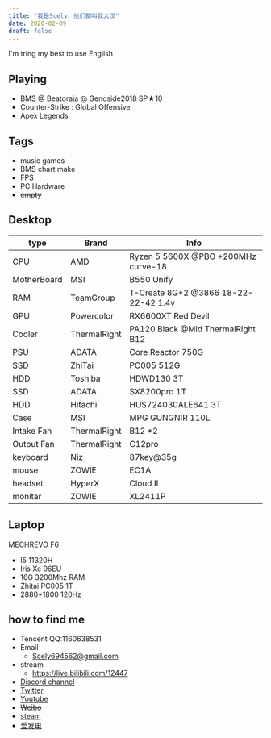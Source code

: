 ```yaml
---
title: "我是Scely，他们都叫我大汉"
date: 2020-02-09
draft: false
---
```

<!--more-->
  I'm tring my best to use English

## Playing
- BMS @ Beatoraja @ Genoside2018 SP★10
- Counter-Strike : Global Offensive
- Apex Legends

## Tags
- music games
- BMS chart make
- FPS
- PC Hardware
- ~~empty~~

## Desktop

type | Brand | Info
---|---|---
CPU | AMD | Ryzen 5 5600X @PBO +200MHz curve-18
MotherBoard | MSI | B550 Unify
RAM | TeamGroup | T-Create 8G*2 @3866 18-22-22-42 1.4v
GPU  | Powercolor | RX6600XT Red Devil
Cooler | ThermalRight | PA120 Black @Mid ThermalRight B12 
PSU | ADATA | Core Reactor 750G
SSD | ZhiTai | PC005 512G
HDD | Toshiba | HDWD130 3T
SSD | ADATA | SX8200pro 1T
HDD | Hitachi | HUS724030ALE641 3T
Case | MSI | MPG GUNGNIR 110L
Intake Fan | ThermalRight | B12 *2
Output Fan | ThermalRight | C12pro
keyboard | Niz | 87key@35g
mouse | ZOWIE | EC1A
headset | HyperX | Cloud II
monitar | ZOWIE | XL2411P



## Laptop

MECHREVO F6
- I5 11320H
- Iris Xe 96EU
- 16G 3200Mhz RAM
- Zhitai PC005 1T
- 2880*1800 120Hz


## how to find me

- Tencent QQ:1160638531
- Email
  - Scely694562@gmail.com
- stream
  - https://live.bilibili.com/12447
- [Discord channel](discord.gg/9mp6h6W)
- [Twitter](https://twitter.com/ScelyM)
- [Youtube](https://www.youtube.com/channel/UCEuWgIRKyeApO6dxfca5xOg)
- ~~[Weibo](https://weibo.com/2485089434/profile)~~
- [steam](https://steamcommunity.com/id/ScelyM/)
- [爱发电](https://afdian.net/@Scely)